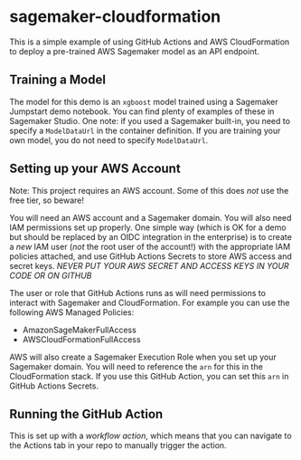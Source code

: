 # sagemaker-cloudformation
This is a simple example of using GitHub Actions and AWS CloudFormation to deploy a pre-trained AWS Sagemaker model as an API endpoint.

## Training a Model

The model for this demo is an `xgboost` model trained using a Sagemaker Jumpstart demo notebook. You can find plenty of examples of these in Sagemaker Studio. One note: if you used a Sagemaker built-in, you need to specify a `ModelDataUrl` in the container definition. If you are training your own model, you do not need to specify `ModelDataUrl`.

## Setting up your AWS Account

Note: This project requires an AWS account. Some of this does *not* use the free tier, so beware! 

You will need an AWS account and a Sagemaker domain. You will also need IAM permissions set up properly. One simple way (which is OK for a demo but should be replaced by an OIDC integration in the enterprise) is to create a *new* IAM user (*not* the root user of the account!) with the appropriate IAM policies attached, and use GitHub Actions Secrets to store AWS access and secret keys. *NEVER PUT YOUR AWS SECRET AND ACCESS KEYS IN YOUR CODE OR ON GITHUB* 

The user or role that GitHub Actions runs as will need permissions to interact with Sagemaker and CloudFormation. For example you can use the following AWS Managed Policies:

- AmazonSageMakerFullAccess	
- AWSCloudFormationFullAccess

AWS will also create a Sagemaker Execution Role when you set up your Sagemaker domain. You will need to reference the `arn` for this in the CloudFormation stack. If you use this GitHub Action, you can set this `arn` in GitHub Actions Secrets.

## Running the GitHub Action

This is set up with a _workflow action_, which means that you can navigate to the Actions tab in your repo to manually trigger the action.



